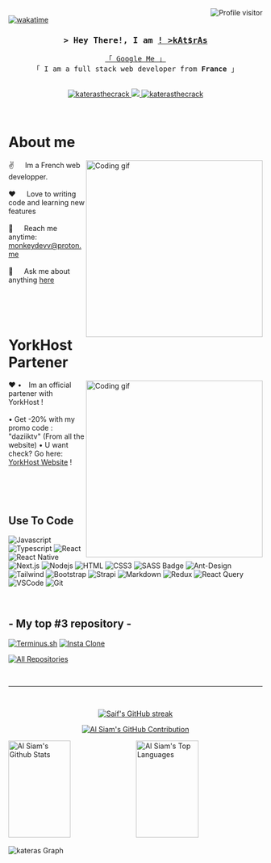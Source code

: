 <!--
<h2 align="center">
  Welcome to Al Siam World!
  <img src="https://media.giphy.com/media/hvRJCLFzcasrR4ia7z/giphy.gif" width="28">
</h2>
-->

<!--
<p align="center">
  <a href="https://github.com/katerasthecrack"><img src="https://readme-typing-svg.herokuapp.com/?lines=Self%20Taught%20Programmer;Front%20End%20Developer;1.5%2B%20years%20of%20coding%20experience;Always%20learning%20new%20things&center=true&width=380&height=45"></a>
</p>

 -->

<a href="https://komarev.com/ghpvc/?username=katerasthecrack">
  <img align="right" src="https://komarev.com/ghpvc/?username=katerasthecrack&label=Visitors&color=0e75b6&style=flat" alt="Profile visitor" />
</a>


[![wakatime](https://wakatime.com/badge/user/eebb3dd8-d9b2-40de-9b88-6fd6cac99dbc.svg)](https://wakatime.com/@eebb3dd8-d9b2-40de-9b88-6fd6cac99dbc)

<!-- Intro  -->
<h3 align="center">
        <samp>&gt; Hey There!, I am
                <b><a target="_blank" href="https://katerasthecrack.com">! >kAt$rAs</a></b>
        </samp>
</h3>


<p align="center"> 
  <samp>
    <a href="https://www.google.com/search?q=kat$rasthecrack">「 Google Me 」</a>
    <br>
    「 I am a full stack web developer from <b>France</b> 」
    <br>
    <br>
  </samp>
</p>

<p align="center">
 <a href="http://itskateras.000.pe/" target="blank">
  <img src="https://img.shields.io/badge/Website-DC143C?style=for-the-badge&logo=medium&logoColor=white" alt="katerasthecrack" />
 </a>
 <a href="https://twitter.com/itskateras" target="_blank">
  <img src="https://img.shields.io/badge/Twitter-1DA1F2?style=for-the-badge&logo=twitter&logoColor=white" />
 </a>
 <a href="https://instagram.com/katerasthecrack" target="_blank">
  <img src="https://img.shields.io/badge/Instagram-fe4164?style=for-the-badge&logo=instagram&logoColor=white" alt="katerasthecrack" />
 </a> 
</p>
<br />

<!-- About Section -->
 # About me
 
<p>
 <img align="right" width="350" src="/assets/programmer.gif" alt="Coding gif" />
  
 ✌️ &emsp; Im a French web developper. <br/><br/>
 ❤️ &emsp; Love to writing code and learning new features<br/><br/>
 📧 &emsp; Reach me anytime: monkeydevv@proton.me<br/><br/>
 💬 &emsp; Ask me about anything [here](https://github.com/katerasthecrack/katerasthecrack/issues)

</p>

<br/>
<br/>
<br/>

<!-- About Section -->
 # YorkHost Partener
 
<p>
 <img align="right" width="350" src="/assets/programmer.gif" alt="Coding gif" />
  
 ❤️ •&emsp;Im an official partener with YorkHost !<br/><br/>
 • Get -20% with my promo code : "daziiktv" (From all the website)
 • U want check? Go here: [YorkHost Website](https://yorkhost.fr) !


</p>

<br/>
<br/>
<br/>

## Use To Code

![Javascript](https://img.shields.io/badge/Javascript-F0DB4F?style=for-the-badge&labelColor=black&logo=javascript&logoColor=F0DB4F)
![Typescript](https://img.shields.io/badge/Typescript-007acc?style=for-the-badge&labelColor=black&logo=typescript&logoColor=007acc)
![React](https://img.shields.io/badge/-React-61DBFB?style=for-the-badge&labelColor=black&logo=react&logoColor=61DBFB)
![React Native](https://img.shields.io/badge/React_Native-20232A?style=for-the-badge&logo=react&logoColor=61DAFB)
![Next.js](https://img.shields.io/badge/next.js-000000?style=for-the-badge&logo=nextdotjs&logoColor=white)
![Nodejs](https://img.shields.io/badge/Nodejs-3C873A?style=for-the-badge&labelColor=black&logo=node.js&logoColor=3C873A)
![HTML](https://img.shields.io/badge/HTML5-E34F26?style=for-the-badge&logo=html5&logoColor=white)
![CSS3](https://img.shields.io/badge/CSS3-1572B6?style=for-the-badge&logo=css3&logoColor=white)
![SASS Badge](https://img.shields.io/badge/Sass-CC6699?style=for-the-badge&logo=sass&logoColor=white)
![Ant-Design](https://img.shields.io/badge/AntDesign-0170FE?style=for-the-badge&logo=antdesign&logoColor=white)
![Tailwind](https://img.shields.io/badge/Tailwind_CSS-092749?style=for-the-badge&logo=tailwindcss&logoColor=06B6D4&labelColor=000000)
![Bootstrap](https://img.shields.io/badge/Bootstrap-563D7C?style=for-the-badge&logo=bootstrap&logoColor=white)
![Strapi](https://img.shields.io/badge/strapi-2E7EEA?style=for-the-badge&logo=strapi&logoColor=white)
![Markdown](https://img.shields.io/badge/Markdown-000000?style=for-the-badge&logo=markdown&logoColor=white)
![Redux](https://img.shields.io/badge/Redux-593D88?style=for-the-badge&logo=redux&logoColor=white)
![React Query](https://img.shields.io/badge/-React_Query-FF4154?style=for-the-badge&logo=react%20query&logoColor=white)
![VSCode](https://img.shields.io/badge/Visual_Studio-0078d7?style=for-the-badge&logo=visual%20studio&logoColor=white)
![Git](https://img.shields.io/badge/Git-F05032?style=for-the-badge&logo=git&logoColor=white)

<br/>

## - My top #3 repository -
[![Terminus.sh](https://github-readme-stats.vercel.app/api/pin/?username=katerasthecrack&repo=terminus-v1&border_color=7F3FBF&bg_color=0D1117&title_color=C9D1D9&text_color=8B949E&icon_color=7F3FBF)](https://github.com/katerasthecrack/terminus-v1)
[![Insta Clone](https://github-readme-stats.vercel.app/api/pin/?username=katerasthecrack&repo=insta-clone-html&border_color=7F3FBF&bg_color=0D1117&title_color=C9D1D9&text_color=8B949E&icon_color=7F3FBF)](https://github.com/katerasthecrack/insta-clone-html)

<p align="left">
  <a href="https://github.com/katerasthecrack?tab=repositories" target="_blank"><img alt="All Repositories" title="All Repositories" src="https://img.shields.io/badge/-All%20Repos-2962FF?style=for-the-badge&logo=koding&logoColor=white"/></a>
</p>

<br/>
<hr/>
<br/>

<p align="center">
  <a href="https://github.com/katerasthecrack">
    <img src="https://github-readme-streak-stats.herokuapp.com/?user=katerasthecrack&theme=radical&border=7F3FBF&background=0D1117" alt="Saif's GitHub streak"/>
  </a>
</p>

<p align="center">
  <a href="https://github.com/katerasthecrack">
    <img src="https://github-profile-summary-cards.vercel.app/api/cards/profile-details?username=katerasthecrack&theme=radical" alt="Al Siam's GitHub Contribution"/>
  </a>
</p>

<a> 
    <a href="https://github.com/katerasthecrack"><img alt="Al Siam's Github Stats" src="https://denvercoder1-github-readme-stats.vercel.app/api?username=katerasthecrack&show_icons=true&count_private=true&theme=react&border_color=7F3FBF&bg_color=0D1117&title_color=F85D7F&icon_color=F8D866" height="192px" width="49.5%"/></a>
  <a href="https://github.com/katerasthecrack"><img alt="Al Siam's Top Languages" src="https://denvercoder1-github-readme-stats.vercel.app/api/top-langs/?username=katerasthecrack&langs_count=8&layout=compact&theme=react&border_color=7F3FBF&bg_color=0D1117&title_color=F85D7F&icon_color=F8D866" height="192px" width="49.5%"/></a>
  <br/>
</a>


![kateras Graph](https://github-readme-activity-graph.vercel.app/graph?username=katerasthecrack&custom_title=kAt$rAs%20GitHub%20Activity%20Graph&bg_color=0D1117&color=7F3FBF&line=7F3FBF&point=7F3FBF&area_color=FFFFFF&title_color=FFFFFF&area=true)
